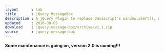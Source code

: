 ```yaml
---
layout      : lab
title       : jQuery MessageBox
description : A jQuery Plugin to replace Javascript's window.alert(), window.confirm() and window.prompt() functions
updated     : 2016-08-05
download    : jquery-message-box/archive/v1.1.zip
source      : jquery-message-box
---
```


<div class="alert">
    <b>Some maintenance is going on, version 2.0 is coming!!!</b>
</div>


